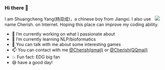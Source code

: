 ### Hi there 👋

<img align="right" src=" https://github-readme-stats.vercel.app/api?username=Rooki1e&show_icons=true&theme=dracula">

I am Shuangcheng Yang(杨双成)，a chinese boy from Jiangxi. I also use name Cherish. on Internet. Hoping this place can improve my coding ability.


- 🔭 I’m currently working on what I passionate about
- 🌱 I’m currently learning NLP/bioformatics
- 💬 You can talk with me about some interesting games
- 📫 You can contact with me [@Cherish(gmail)](mailto:Cher1shyang12138@gmail.com) or [@Cherish(QQmail)](mailto:201151237@qq.com)
- 💥 Fun fact: EDG big fan
- 😄 have a good day!

